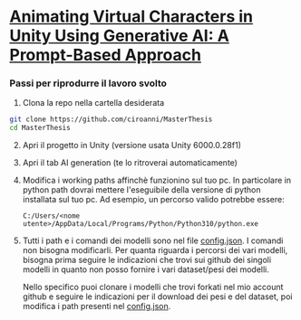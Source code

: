 # [Animating Virtual Characters in Unity Using Generative AI: A Prompt-Based Approach](https://webthesis.biblio.polito.it/35302/)

### Passi per riprodurre il lavoro svolto 
   
1. Clona la repo nella cartella desiderata

```bash
git clone https://github.com/ciroanni/MasterThesis
cd MasterThesis
```

2. Apri il progetto in Unity (versione usata Unity 6000.0.28f1)
   
3. Apri il tab AI generation (te lo ritroverai automaticamente)

4. Modifica i working paths affinchè funzionino sul tuo pc. In particolare in python path dovrai mettere l'eseguibile della versione di
   python installata sul tuo pc.
   Ad esempio, un percorso valido potrebbe essere:
    ```
    C:/Users/<nome utente>/AppData/Local/Programs/Python/Python310/python.exe
    ```
5. Tutti i path e i comandi dei modelli sono nel file
   [config.json](https://github.com/ciroanni/MasterThesis/blob/main/Assets/Scripts/PythonScripts/config.json).
   I comandi non bisogna modificarli. Per quanta riguarda i percorsi dei vari
   modelli, bisogna prima seguire le indicazioni che trovi sui github dei
   singoli modelli in quanto non posso fornire i vari dataset/pesi dei modelli.

   Nello specifico puoi clonare i modelli che trovi forkati nel mio account
   github e seguire le indicazioni per il download dei pesi e del dataset, poi
   modifica i path presenti nel [config.json](https://github.com/ciroanni/MasterThesis/blob/main/Assets/Scripts/PythonScripts/config.json).

